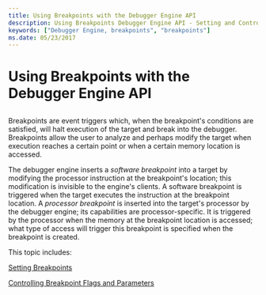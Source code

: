```yaml
---
title: Using Breakpoints with the Debugger Engine API
description: Using Breakpoints Debugger Engine API - Setting and Controlling 
keywords: ["Debugger Engine, breakpoints", "breakpoints"]
ms.date: 05/23/2017
---
```


# Using Breakpoints with the Debugger Engine API


## <span id="ddk_breakpoints_dbx"></span><span id="DDK_BREAKPOINTS_DBX"></span>


Breakpoints are event triggers which, when the breakpoint's conditions are satisfied, will halt execution of the target and break into the debugger. Breakpoints allow the user to analyze and perhaps modify the target when execution reaches a certain point or when a certain memory location is accessed.

The debugger engine inserts a *software breakpoint* into a target by modifying the processor instruction at the breakpoint's location; this modification is invisible to the engine's clients. A software breakpoint is triggered when the target executes the instruction at the breakpoint location. A *processor breakpoint* is inserted into the target's processor by the debugger engine; its capabilities are processor-specific. It is triggered by the processor when the memory at the breakpoint location is accessed; what type of access will trigger this breakpoint is specified when the breakpoint is created.

This topic includes:

[Setting Breakpoints](setting-breakpoints.md)

[Controlling Breakpoint Flags and Parameters](controlling-breakpoint-flags-and-parameters.md)

 

 





